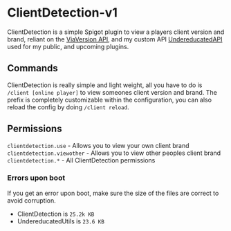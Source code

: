# ClientDetection-v1

ClientDetection is a simple Spigot plugin to view a players client version and brand, reliant on the [ViaVersion API](https://www.spigotmc.org/resources/viaversion.19254/), and my custom API [UndereducatedAPI](https://gofile.io/d/DBl4Bu) used for my public, and upcoming plugins.

## Commands

ClientDetection is really simple and light weight, all you have to do is `/client [online player]` to view someones client version and brand. The prefix is completely customizable within the configuration, you can also reload the config by doing `/client reload`.

## Permissions

`clientdetection.use` - Allows you to view your own client brand<br>
`clientdetection.viewother` - Allows you to view other peoples client brand<br>
`clientdetection.*` - All ClientDetection permissions

### Errors upon boot

If you get an error upon boot, make sure the size of the files are correct to avoid corruption. 
- ClientDetection is `25.2k KB`
- UndereducatedUtils is `23.6 KB`
